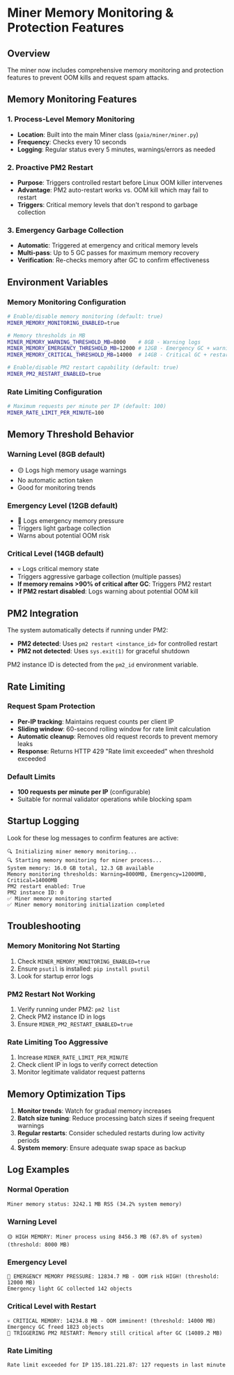 # Miner Memory Monitoring & Protection Features

## Overview

The miner now includes comprehensive memory monitoring and protection features to prevent OOM kills and request spam attacks.

## Memory Monitoring Features

### 1. Process-Level Memory Monitoring
- **Location**: Built into the main Miner class (`gaia/miner/miner.py`)
- **Frequency**: Checks every 10 seconds
- **Logging**: Regular status every 5 minutes, warnings/errors as needed

### 2. Proactive PM2 Restart
- **Purpose**: Triggers controlled restart before Linux OOM killer intervenes
- **Advantage**: PM2 auto-restart works vs. OOM kill which may fail to restart
- **Triggers**: Critical memory levels that don't respond to garbage collection

### 3. Emergency Garbage Collection
- **Automatic**: Triggered at emergency and critical memory levels
- **Multi-pass**: Up to 5 GC passes for maximum memory recovery
- **Verification**: Re-checks memory after GC to confirm effectiveness

## Environment Variables

### Memory Monitoring Configuration
```bash
# Enable/disable memory monitoring (default: true)
MINER_MEMORY_MONITORING_ENABLED=true

# Memory thresholds in MB
MINER_MEMORY_WARNING_THRESHOLD_MB=8000    # 8GB - Warning logs
MINER_MEMORY_EMERGENCY_THRESHOLD_MB=12000 # 12GB - Emergency GC + warnings  
MINER_MEMORY_CRITICAL_THRESHOLD_MB=14000  # 14GB - Critical GC + restart trigger

# Enable/disable PM2 restart capability (default: true)
MINER_PM2_RESTART_ENABLED=true
```

### Rate Limiting Configuration
```bash
# Maximum requests per minute per IP (default: 100)
MINER_RATE_LIMIT_PER_MINUTE=100
```

## Memory Threshold Behavior

### Warning Level (8GB default)
- 🟡 Logs high memory usage warnings
- No automatic action taken
- Good for monitoring trends

### Emergency Level (12GB default)  
- 🚨 Logs emergency memory pressure
- Triggers light garbage collection
- Warns about potential OOM risk

### Critical Level (14GB default)
- 💀 Logs critical memory state
- Triggers aggressive garbage collection (multiple passes)
- **If memory remains >90% of critical after GC**: Triggers PM2 restart
- **If PM2 restart disabled**: Logs warning about potential OOM kill

## PM2 Integration

The system automatically detects if running under PM2:
- **PM2 detected**: Uses `pm2 restart <instance_id>` for controlled restart
- **PM2 not detected**: Uses `sys.exit(1)` for graceful shutdown

PM2 instance ID is detected from the `pm2_id` environment variable.

## Rate Limiting

### Request Spam Protection
- **Per-IP tracking**: Maintains request counts per client IP
- **Sliding window**: 60-second rolling window for rate limit calculation
- **Automatic cleanup**: Removes old request records to prevent memory leaks
- **Response**: Returns HTTP 429 "Rate limit exceeded" when threshold exceeded

### Default Limits
- **100 requests per minute per IP** (configurable)
- Suitable for normal validator operations while blocking spam

## Startup Logging

Look for these log messages to confirm features are active:

```
🔍 Initializing miner memory monitoring...
🔍 Starting memory monitoring for miner process...
System memory: 16.0 GB total, 12.3 GB available
Memory monitoring thresholds: Warning=8000MB, Emergency=12000MB, Critical=14000MB
PM2 restart enabled: True
PM2 instance ID: 0
✅ Miner memory monitoring started
✅ Miner memory monitoring initialization completed
```

## Troubleshooting

### Memory Monitoring Not Starting
1. Check `MINER_MEMORY_MONITORING_ENABLED=true`
2. Ensure `psutil` is installed: `pip install psutil`
3. Look for startup error logs

### PM2 Restart Not Working
1. Verify running under PM2: `pm2 list`
2. Check PM2 instance ID in logs
3. Ensure `MINER_PM2_RESTART_ENABLED=true`

### Rate Limiting Too Aggressive
1. Increase `MINER_RATE_LIMIT_PER_MINUTE`
2. Check client IP in logs to verify correct detection
3. Monitor legitimate validator request patterns

## Memory Optimization Tips

1. **Monitor trends**: Watch for gradual memory increases
2. **Batch size tuning**: Reduce processing batch sizes if seeing frequent warnings
3. **Regular restarts**: Consider scheduled restarts during low activity periods
4. **System memory**: Ensure adequate swap space as backup

## Log Examples

### Normal Operation
```
Miner memory status: 3242.1 MB RSS (34.2% system memory)
```

### Warning Level
```
🟡 HIGH MEMORY: Miner process using 8456.3 MB (67.8% of system) (threshold: 8000 MB)
```

### Emergency Level
```
🚨 EMERGENCY MEMORY PRESSURE: 12834.7 MB - OOM risk HIGH! (threshold: 12000 MB)
Emergency light GC collected 142 objects
```

### Critical Level with Restart
```
💀 CRITICAL MEMORY: 14234.8 MB - OOM imminent! (threshold: 14000 MB)
Emergency GC freed 1823 objects
🔄 TRIGGERING PM2 RESTART: Memory still critical after GC (14089.2 MB)
```

### Rate Limiting
```
Rate limit exceeded for IP 135.181.221.87: 127 requests in last minute
``` 